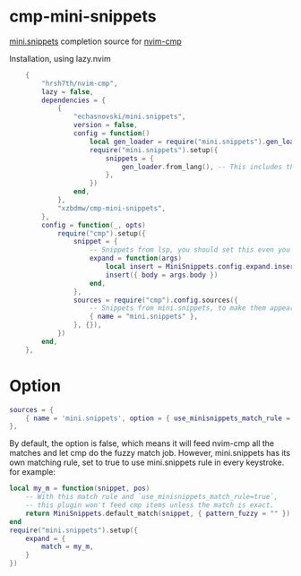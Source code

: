 # cmp-mini-snippets

[mini.snippets](https://github.com/echasnovski/mini.snippets) completion source for [nvim-cmp](https://github.com/hrsh7th/nvim-cmp)

Installation, using lazy.nvim
```lua
    {
        "hrsh7th/nvim-cmp",
        lazy = false,
        dependencies = {
            {
                "echasnovski/mini.snippets",
                version = false,
                config = function()
                    local gen_loader = require("mini.snippets").gen_loader
                    require("mini.snippets").setup({
                        snippets = {
                            gen_loader.from_lang(), -- This includes those defined by friendly-snippets.
                        },
                    })
                end,
            },
            "xzbdmw/cmp-mini-snippets",
        },
        config = function(_, opts)
            require("cmp").setup({
                snippet = {
                    -- Snippets from lsp, you should set this even you don't use this plugin.
                    expand = function(args)
                        local insert = MiniSnippets.config.expand.insert or MiniSnippets.default_insert
                        insert({ body = args.body })
                    end,
                },
                sources = require("cmp").config.sources({
                    -- Snippets from mini.snippets, to make them appear at completion list.
                    { name = "mini.snippets" },
                }, {}),
            })
        end,
    },
```

# Option

```lua
sources = {
    { name = 'mini.snippets', option = { use_minisnippets_match_rule = false } },
},
```

By default, the option is false, which means it will feed nvim-cmp all the
matches and let cmp do the fuzzy match job.
However, mini.snippets has its own matching rule,
set to true to use mini.snippets rule in every keystroke.
for example:

```lua
local my_m = function(snippet, pos)
    -- With this match rule and `use_minisnippets_match_rule=true`,
    -- this plugin won't feed cmp items unless the match is exact.
    return MiniSnippets.default_match(snippet, { pattern_fuzzy = "" })
end
require("mini.snippets").setup({
    expand = {
        match = my_m,
    }
})
```

